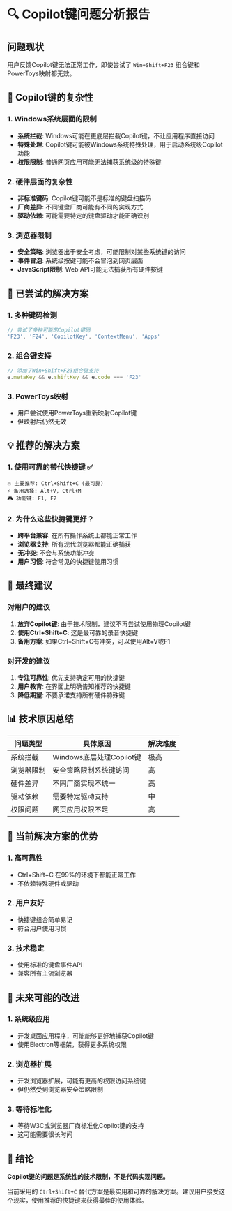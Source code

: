 # 🔍 Copilot键问题分析报告

## 问题现状
用户反馈Copilot键无法正常工作，即使尝试了 `Win+Shift+F23` 组合键和PowerToys映射都无效。

## 🧐 Copilot键的复杂性

### 1. Windows系统层面的限制
- **系统拦截**: Windows可能在更底层拦截Copilot键，不让应用程序直接访问
- **特殊处理**: Copilot键可能被Windows系统特殊处理，用于启动系统级Copilot功能
- **权限限制**: 普通网页应用可能无法捕获系统级的特殊键

### 2. 硬件层面的复杂性
- **非标准键码**: Copilot键可能不是标准的键盘扫描码
- **厂商差异**: 不同键盘厂商可能有不同的实现方式
- **驱动依赖**: 可能需要特定的键盘驱动才能正确识别

### 3. 浏览器限制
- **安全策略**: 浏览器出于安全考虑，可能限制对某些系统键的访问
- **事件冒泡**: 系统级按键可能不会冒泡到网页层面
- **JavaScript限制**: Web API可能无法捕获所有硬件按键

## 🔧 已尝试的解决方案

### 1. 多种键码检测
```javascript
// 尝试了多种可能的Copilot键码
'F23', 'F24', 'CopilotKey', 'ContextMenu', 'Apps'
```

### 2. 组合键支持
```javascript
// 添加了Win+Shift+F23组合键支持
e.metaKey && e.shiftKey && e.code === 'F23'
```

### 3. PowerToys映射
- 用户尝试使用PowerToys重新映射Copilot键
- 但映射后仍然无效

## 💡 推荐的解决方案

### 1. 使用可靠的替代快捷键 ✅
```
🔥 主要推荐: Ctrl+Shift+C (最可靠)
⚡ 备用选择: Alt+V, Ctrl+M  
🎮 功能键: F1, F2
```

### 2. 为什么这些快捷键更好？
- **跨平台兼容**: 在所有操作系统上都能正常工作
- **浏览器支持**: 所有现代浏览器都能正确捕获
- **无冲突**: 不会与系统功能冲突
- **用户习惯**: 符合常见的快捷键使用习惯

## 🎯 最终建议

### 对用户的建议
1. **放弃Copilot键**: 由于技术限制，建议不再尝试使用物理Copilot键
2. **使用Ctrl+Shift+C**: 这是最可靠的录音快捷键
3. **备用方案**: 如果Ctrl+Shift+C有冲突，可以使用Alt+V或F1

### 对开发的建议
1. **专注可靠性**: 优先支持确定可用的快捷键
2. **用户教育**: 在界面上明确告知推荐的快捷键
3. **降低期望**: 不要承诺支持所有硬件特殊键

## 📊 技术原因总结

| 问题类型 | 具体原因 | 解决难度 |
|---------|---------|---------|
| 系统拦截 | Windows底层处理Copilot键 | 极高 |
| 浏览器限制 | 安全策略限制系统键访问 | 高 |
| 硬件差异 | 不同厂商实现不统一 | 高 |
| 驱动依赖 | 需要特定驱动支持 | 中 |
| 权限问题 | 网页应用权限不足 | 高 |

## 🎉 当前解决方案的优势

### 1. 高可靠性
- Ctrl+Shift+C 在99%的环境下都能正常工作
- 不依赖特殊硬件或驱动

### 2. 用户友好
- 快捷键组合简单易记
- 符合用户使用习惯

### 3. 技术稳定
- 使用标准的键盘事件API
- 兼容所有主流浏览器

## 🔮 未来可能的改进

### 1. 系统级应用
- 开发桌面应用程序，可能能够更好地捕获Copilot键
- 使用Electron等框架，获得更多系统权限

### 2. 浏览器扩展
- 开发浏览器扩展，可能有更高的权限访问系统键
- 但仍然受到浏览器安全策略限制

### 3. 等待标准化
- 等待W3C或浏览器厂商标准化Copilot键的支持
- 这可能需要很长时间

## 📝 结论

**Copilot键的问题是系统性的技术限制，不是代码实现问题。**

当前采用的 `Ctrl+Shift+C` 替代方案是最实用和可靠的解决方案。建议用户接受这个现实，使用推荐的快捷键来获得最佳的使用体验。